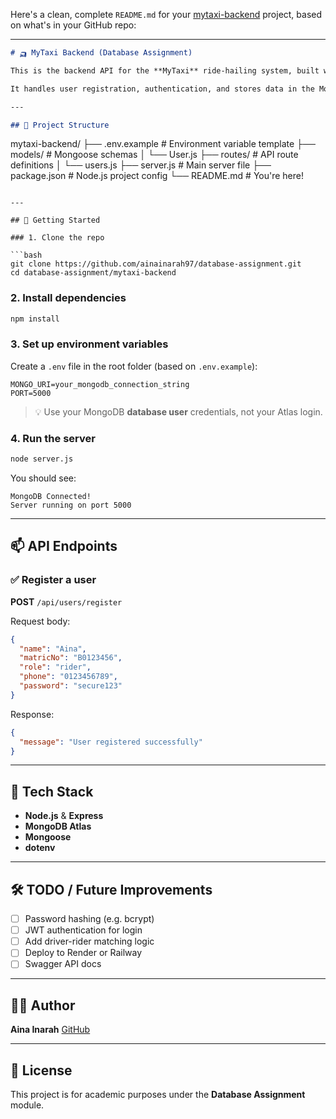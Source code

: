 Here's a clean, complete `README.md` for your [mytaxi-backend](https://github.com/ainainarah97/database-assignment/tree/main/mytaxi-backend) project, based on what's in your GitHub repo:

---

```markdown
# 🛺 MyTaxi Backend (Database Assignment)

This is the backend API for the **MyTaxi** ride-hailing system, built with **Node.js**, **Express**, and **MongoDB Atlas**.

It handles user registration, authentication, and stores data in the MongoDB `ride_hailing_system` database.

---

## 📁 Project Structure

```

mytaxi-backend/
├── .env.example         # Environment variable template
├── models/              # Mongoose schemas
│   └── User.js
├── routes/              # API route definitions
│   └── users.js
├── server.js            # Main server file
├── package.json         # Node.js project config
└── README.md            # You're here!

````

---

## 🚀 Getting Started

### 1. Clone the repo

```bash
git clone https://github.com/ainainarah97/database-assignment.git
cd database-assignment/mytaxi-backend
````

### 2. Install dependencies

```bash
npm install
```

### 3. Set up environment variables

Create a `.env` file in the root folder (based on `.env.example`):

```env
MONGO_URI=your_mongodb_connection_string
PORT=5000
```

> 💡 Use your MongoDB **database user** credentials, not your Atlas login.

### 4. Run the server

```bash
node server.js
```

You should see:

```
MongoDB Connected!
Server running on port 5000
```

---

## 📫 API Endpoints

### ✅ Register a user

**POST** `/api/users/register`

Request body:

```json
{
  "name": "Aina",
  "matricNo": "B0123456",
  "role": "rider",
  "phone": "0123456789",
  "password": "secure123"
}
```

Response:

```json
{
  "message": "User registered successfully"
}
```

---

## 🧠 Tech Stack

* **Node.js** & **Express**
* **MongoDB Atlas**
* **Mongoose**
* **dotenv**

---

## 🛠️ TODO / Future Improvements

* [ ] Password hashing (e.g. bcrypt)
* [ ] JWT authentication for login
* [ ] Add driver-rider matching logic
* [ ] Deploy to Render or Railway
* [ ] Swagger API docs

---

## 👩‍💻 Author

**Aina Inarah**
[GitHub](https://github.com/ainainarah97)

---

## 📝 License

This project is for academic purposes under the **Database Assignment** module.

